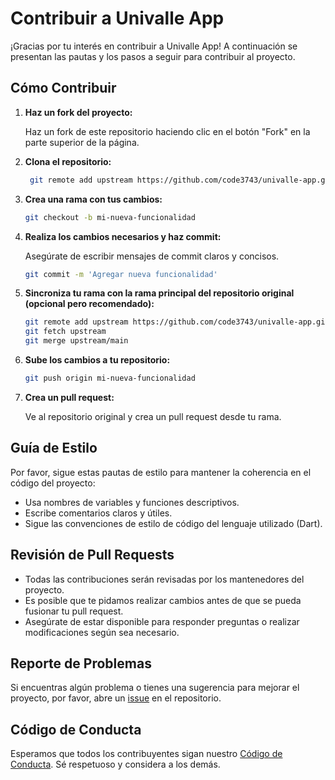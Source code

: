 # Contribuir a Univalle App

¡Gracias por tu interés en contribuir a Univalle App! A continuación se presentan las pautas y los pasos a seguir para contribuir al proyecto.

## Cómo Contribuir

1. **Haz un fork del proyecto:**

   Haz un fork de este repositorio haciendo clic en el botón "Fork" en la parte superior de la página.

2. **Clona el repositorio:**

   ```sh
    git remote add upstream https://github.com/code3743/univalle-app.git
   ```

3. **Crea una rama con tus cambios:**

   ```sh
   git checkout -b mi-nueva-funcionalidad
   ```

4. **Realiza los cambios necesarios y haz commit:**

   Asegúrate de escribir mensajes de commit claros y concisos.

   ```sh
   git commit -m 'Agregar nueva funcionalidad'
   ```

5. **Sincroniza tu rama con la rama principal del repositorio original (opcional pero recomendado):**

   ```sh
   git remote add upstream https://github.com/code3743/univalle-app.git
   git fetch upstream
   git merge upstream/main
   ```

6. **Sube los cambios a tu repositorio:**

   ```sh
   git push origin mi-nueva-funcionalidad
   ```

7. **Crea un pull request:**

   Ve al repositorio original y crea un pull request desde tu rama.

## Guía de Estilo

Por favor, sigue estas pautas de estilo para mantener la coherencia en el código del proyecto:

- Usa nombres de variables y funciones descriptivos.
- Escribe comentarios claros y útiles.
- Sigue las convenciones de estilo de código del lenguaje utilizado (Dart).

## Revisión de Pull Requests

- Todas las contribuciones serán revisadas por los mantenedores del proyecto.
- Es posible que te pidamos realizar cambios antes de que se pueda fusionar tu pull request.
- Asegúrate de estar disponible para responder preguntas o realizar modificaciones según sea necesario.

## Reporte de Problemas

Si encuentras algún problema o tienes una sugerencia para mejorar el proyecto, por favor, abre un [issue](https://github.com/code3743/univalle-app/issues) en el repositorio.

## Código de Conducta

Esperamos que todos los contribuyentes sigan nuestro [Código de Conducta](CODE_OF_CONDUCT). Sé respetuoso y considera a los demás.
